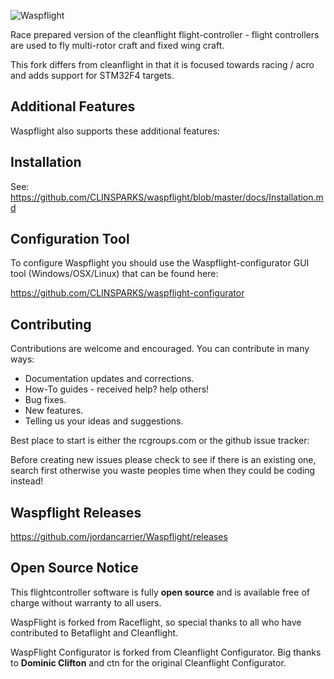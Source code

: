 ![Waspflight](http://www.fpv-passion.fr/wp-content/uploads/avatars/198/74535a3cb20658749ba76b6ae5bc439d-bpfull.jpg)

Race prepared version of the cleanflight flight-controller - flight controllers are used to fly multi-rotor craft and fixed wing craft.

This fork differs from cleanflight in that it is focused towards racing / acro and adds support for STM32F4 targets.

## Additional Features

Waspflight also supports these additional features:

## Installation

See: https://github.com/CLINSPARKS/waspflight/blob/master/docs/Installation.md 

## Configuration Tool

To configure Waspflight you should use the Waspflight-configurator GUI tool (Windows/OSX/Linux) that can be found here:

https://github.com/CLINSPARKS/waspflight-configurator

## Contributing

Contributions are welcome and encouraged.  You can contribute in many ways:

* Documentation updates and corrections.
* How-To guides - received help?  help others!
* Bug fixes.
* New features.
* Telling us your ideas and suggestions.

Best place to start is either the rcgroups.com or the github issue tracker:


Before creating new issues please check to see if there is an existing one, search first otherwise you waste peoples time when they could be coding instead!

## Waspflight Releases
https://github.com/jordancarrier/Waspflight/releases

## Open Source Notice

This flightcontroller software is fully **open source** and is available free of charge without warranty to all users.

WaspFlight is forked from Raceflight, so special thanks to all who have contributed to Betaflight and Cleanflight.

WaspFlight Configurator is forked from Cleanflight Configurator. Big thanks to **Dominic Clifton** and ctn for the original Cleanflight Configurator.


